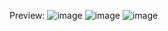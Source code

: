 Preview:
![image](https://github.com/user-attachments/assets/eaab6d6d-388d-455c-84f1-5751fca7984e)
![image](https://github.com/user-attachments/assets/f80a2b78-71ce-4e3e-b455-76ebd18552c0)
![image](https://github.com/user-attachments/assets/ca91d6eb-8fbd-4097-9610-20619784eb65)
